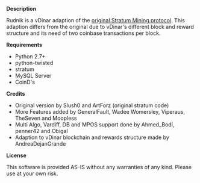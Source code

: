 **Description**

Rudnik is a vDinar adaption of the [original Stratum Mining protocol](https://github.com/Crypto-Expert/stratum-mining). This adaption differs from the original due to vDinar's different block and reward structure and its need of two coinbase transactions per block.


**Requirements**

* Python 2.7+
* python-twisted
* stratum
* MySQL Server 
* CoinD's

**Credits**

* Original version by Slush0 and ArtForz (original stratum code)
* More Features added by GeneralFault, Wadee Womersley, Viperaus, TheSeven and Moopless
* Multi Algo, Vardiff, DB and MPOS support done by Ahmed_Bodi, penner42 and Obigal
* Adaption to vDinar blockchain and rewards structure made by AndreaDejanGrande

**License**

This software is provided AS-IS without any warranties of any kind. Please use at your own risk.
